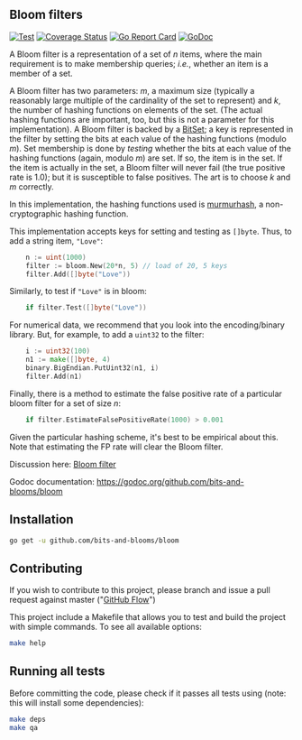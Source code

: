 Bloom filters
-------------
[![Test](https://github.com/bits-and-blooms/bloom/workflows/Test/badge.svg)](https://github.com/bits-and-blooms/bloom/actions?query=workflow%3ATest)
[![Coverage Status](https://coveralls.io/repos/github/willf/bloom/badge.svg?branch=master)](https://coveralls.io/github/willf/bloom?branch=master)
[![Go Report Card](https://goreportcard.com/badge/github.com/willf/bloom)](https://goreportcard.com/report/github.com/willf/bloom)
[![GoDoc](https://godoc.org/github.com/bits-and-blooms/bloom?status.svg)](http://godoc.org/github.com/bits-and-blooms/bloom)

A Bloom filter is a representation of a set of _n_ items, where the main
requirement is to make membership queries; _i.e._, whether an item is a
member of a set.

A Bloom filter has two parameters: _m_, a maximum size (typically a reasonably large multiple of the cardinality of the set to represent) and _k_, the number of hashing functions on elements of the set. (The actual hashing functions are important, too, but this is not a parameter for this implementation). A Bloom filter is backed by a [BitSet](https://github.com/bits-and-blooms/bitset); a key is represented in the filter by setting the bits at each value of the  hashing functions (modulo _m_). Set membership is done by _testing_ whether the bits at each value of the hashing functions (again, modulo _m_) are set. If so, the item is in the set. If the item is actually in the set, a Bloom filter will never fail (the true positive rate is 1.0); but it is susceptible to false positives. The art is to choose _k_ and _m_ correctly.

In this implementation, the hashing functions used is [murmurhash](github.com/spaolacci/murmur3), a non-cryptographic hashing function.

This implementation accepts keys for setting and testing as `[]byte`. Thus, to
add a string item, `"Love"`:

```Go
    n := uint(1000)
    filter := bloom.New(20*n, 5) // load of 20, 5 keys
    filter.Add([]byte("Love"))
```

Similarly, to test if `"Love"` is in bloom:

```Go
    if filter.Test([]byte("Love"))
```

For numerical data, we recommend that you look into the encoding/binary library. But, for example, to add a `uint32` to the filter:

```Go
    i := uint32(100)
    n1 := make([]byte, 4)
    binary.BigEndian.PutUint32(n1, i)
    filter.Add(n1)
```

Finally, there is a method to estimate the false positive rate of a particular
bloom filter for a set of size _n_:

```Go
    if filter.EstimateFalsePositiveRate(1000) > 0.001
```

Given the particular hashing scheme, it's best to be empirical about this. Note
that estimating the FP rate will clear the Bloom filter.

Discussion here: [Bloom filter](https://groups.google.com/d/topic/golang-nuts/6MktecKi1bE/discussion)

Godoc documentation: https://godoc.org/github.com/bits-and-blooms/bloom

## Installation

```bash
go get -u github.com/bits-and-blooms/bloom
```

## Contributing

If you wish to contribute to this project, please branch and issue a pull request against master ("[GitHub Flow](https://guides.github.com/introduction/flow/)")

This project include a Makefile that allows you to test and build the project with simple commands.
To see all available options:
```bash
make help
```

## Running all tests

Before committing the code, please check if it passes all tests using (note: this will install some dependencies):
```bash
make deps
make qa
```
